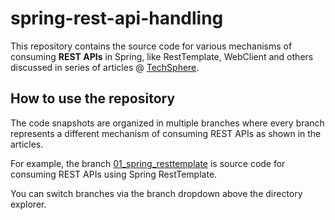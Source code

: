 # spring-rest-api-handling

This repository contains the source code for various mechanisms of consuming **REST APIs** in Spring, like RestTemplate, WebClient and others discussed in series of articles @ [TechSphere](https://techsphere.dev/).

## How to use the repository

The code snapshots are organized in multiple branches where every branch represents a different mechanism of consuming REST APIs as shown in the articles.

For example, the branch [01_spring_resttemplate](https://github.com/ishailendra/spring-rest-api-handling/tree/01_spring_resttemplate) is source code for consuming REST APIs using Spring RestTemplate.

You can switch branches via the branch dropdown above the directory explorer.


